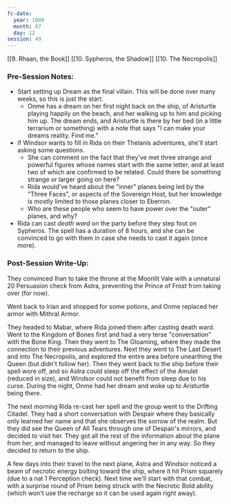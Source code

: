```yaml
---
fc-date:
  year: 1000
  month: 07
  day: 12
session: 49
---
```

[[9. Rhaan, the Book]] [[10. Sypheros, the Shadow]] [[10. The Necropolis]]

### Pre-Session Notes:
* Start setting up Dream as the final villain. This will be done over many weeks, so this is just the start.
	* Onme has a dream on her first night back on the ship, of Aristurtle playing happily on the beach, and her walking up to him and picking him up. The dream ends, and Aristurtle is there by her bed (in a little terrarium or something) with a note that says "I can make your dreams reality. Find me."
* If Windsor wants to fill in Rida on their Thelanis adventures, she'll start asking some questions.
	* She can comment on the fact that they've met three strange and powerful figures whose names start with the same letter, and at least two of which are confirmed to be related. Could there be something strange or larger going on here?
	* Rida would've heard about the "inner" planes being led by the "Three Faces", or aspects of the Sovereign Host, but her knowledge is mostly limited to those planes closer to Eberron.
	* Who are these people who seem to have power over the "outer" planes, and why?
* Rida can cast *death ward* on the party before they step foot on Sypheros. The spell has a duration of 8 hours, and she can be convinced to go with them in case she needs to cast it again (once more).

### Post-Session Write-Up:

They convinced Ihan to take the throne at the Moonlit Vale with a unnatural 20 Persuasion check from Astra, preventing the Prince of Frost from taking over (for now).

Went back to Irian and shopped for some potions, and Onme replaced her armor with Mithral Armor.

They headed to Mabar, where Rida joined them after casting death ward. Went to the Kingdom of Bones first and had a very terse "conversation" with the Bone King. Then they went to The Gloaming, where they made the connection to their previous adventures. Next they went to The Last Desert and into The Necropolis, and explored the entire area before unearthing the Queen (but didn't follow her). Then they went back to the ship before their spell wore off, and so Astra could sleep off the effect of the Amulet (reduced in size), and Windsor could not benefit from sleep due to his curse. During the night, Onme had her dream and woke up to Aristurtle being there.

The next morning Rida re-cast her spell and the group went to the Drifting Citadel. They had a short conversation with Despair where they basically only learned her name and that she observes the sorrow of the realm. But they did see the Queen of All Tears through one of Despair's mirrors, and decided to visit her. They got all the rest of the information about the plane from her, and managed to leave without angering her in any way. So they decided to return to the ship.

A few days into their travel to the next plane, Astra and Windsor noticed a beam of necrotic energy bolting toward the ship, where it hit Prism squarely (due to a nat 1 Perception check). Next time we'll start with that combat, with a surprise round of Prism being struck with the Necrotic Bold ability (which won't use the recharge so it can be used again right away).
